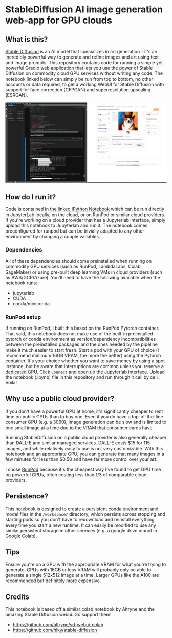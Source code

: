 # StableDiffusion AI image generation web-app for GPU clouds
## What is this?
[Stable Diffusion](https://stability.ai/blog/stable-diffusion-public-release) is an AI model that specializes in art generation - it's an incredibly powerful way to generate and refine images and art using text and image prompts. This repository contains code for running a simple yet powerful Gradio web application that lets you use the power of Stable Diffusion on commodity cloud GPU services without writing any code. The notebook linked below can simply be run from top to bottom, no other accounts or data required, to get a working WebUI for Stable Diffusion with support for face correction (GFPGAN) and superresolution upscaling (ESRGAN).

![Screenshot of the webUI running](sd_webgui_runpod_screenshot.jpg)

## How do I run it?
Code is contained in [the linked iPython Notebook](stablediffusion_runpod_adapted_webgui.ipynb) which can be run directly in JupyterLab locally, on the cloud, or on RunPod or similar cloud providers. If you're working on a cloud provider that has a Jupyterlab interface, simply upload this notebook to Jupyterlab and run it. The notebook comes preconfigured for runpod but can be trivially adapted to any other environment by changing a couple variables. 

### Dependencies
All of these dependencies should come preinstalled when running on commodity GPU services (such as RunPod, LambdaLabs, Colab, SageMaker) or using pre-built deep learning VMs in cloud providers (such as AWS/GCP/Azure). You'll need to have the following available when the notebook runs:
- jupyterlab
- CUDA
- conda/miniconda

### RunPod setup
If running on RunPod, I built this based on the RunPod Pytorch container. That said, this notebook does not make use of the built-in preinstalled pytorch or conda environment as version/dependency incompatibilities between the preinstalled packages and the ones needed by the pipeline make it much easier to start fresh. Start a pod with your GPU of choice (I recommend minimum 16GB VRAM, the more the better) using the Pytorch container. It's your choice whether you want to save money by using a spot instance, but be aware that interruptions are common unless you reserve a dedicated GPU. Click `Connect` and open up the Jupyterlab interface. Upload the notebook (.ipynb) file in this repository and run through it cell by cell. Voila!

## Why use a public cloud provider?
If you don't have a powerful GPU at home, it's significantly cheaper to rent time on public GPUs than to buy one. Even if you do have a top-of-the-line consumer GPU (e.g. a 3090), image generation can be slow and is limited to one small image at a time due to the VRAM that consumer cards have. 

Running StableDiffusion on a public cloud provider is also generally cheaper than DALL-E and similar managed services. DALL-E costs $15 for 115 images, and while relatively easy to use is not very customizable. With this notebook and an appropriate GPU, you can generate that many images in a few minutes for less than $0.50 and have far more control over your art.

I chose [RunPod](https://www.runpod.io) because it's the cheapest way I've found to get GPU time on powerful GPUs, often costing less than 1/3 of comparable cloud providers. 

## Persistence?
This notebook is designed to create a persistent conda environment and model files in the `/workspace/` directory, which persists across stopping and starting pods so you don't have to redownload and reinstall everything every time you start a new runtime. It can easily be modified to use any similar persistent storage in other services (e.g. a google drive mount in Google Colab).

## Tips
Ensure you're on a GPU with the appropriate VRAM for what you're trying to generate. GPUs with 16GB or less VRAM will probably only be able to generate a single 512x512 image at a time. Larger GPUs like the A100 are recommended but definitely more expensive.

## Credits
This notebook is based off a similar colab notebook by Altryne and the amazing Stable Diffusion webui. Go support them!
- https://github.com/altryne/sd-webui-colab
- https://github.com/hlky/stable-diffusion
